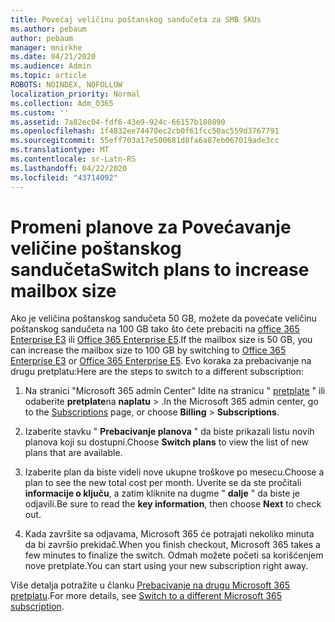 ```yaml
---
title: Povećaj veličinu poštanskog sandučeta za SMB SKUs
ms.author: pebaum
author: pebaum
manager: mnirkhe
ms.date: 04/21/2020
ms.audience: Admin
ms.topic: article
ROBOTS: NOINDEX, NOFOLLOW
localization_priority: Normal
ms.collection: Adm_O365
ms.custom: ''
ms.assetid: 7a82ec04-fdf6-43e9-924c-66157b180890
ms.openlocfilehash: 1f4832ee74470ec2cb0f61fcc50ac559d3767791
ms.sourcegitcommit: 55eff703a17e500681d8fa6a87eb067019ade3cc
ms.translationtype: MT
ms.contentlocale: sr-Latn-RS
ms.lasthandoff: 04/22/2020
ms.locfileid: "43714092"
---
```

# <a name="switch-plans-to-increase-mailbox-size"></a><span data-ttu-id="28eb6-102">Promeni planove za Povećavanje veličine poštanskog sandučeta</span><span class="sxs-lookup"><span data-stu-id="28eb6-102">Switch plans to increase mailbox size</span></span>

<span data-ttu-id="28eb6-103">Ako je veličina poštanskog sandučeta 50 GB, možete da povećate veličinu poštanskog sandučeta na 100 GB tako što ćete prebaciti na [office 365 Enterprise E3](https://products.office.com/business/office-365-enterprise-e3-business-software) ili [Office 365 Enterprise E5](https://products.office.com/business/office-365-enterprise-e5-business-software).</span><span class="sxs-lookup"><span data-stu-id="28eb6-103">If the mailbox size is 50 GB, you can increase the mailbox size to 100 GB by switching to [Office 365 Enterprise E3](https://products.office.com/business/office-365-enterprise-e3-business-software) or [Office 365 Enterprise E5](https://products.office.com/business/office-365-enterprise-e5-business-software).</span></span> <span data-ttu-id="28eb6-104">Evo koraka za prebacivanje na drugu pretplatu:</span><span class="sxs-lookup"><span data-stu-id="28eb6-104">Here are the steps to switch to a different subscription:</span></span>
  
1. <span data-ttu-id="28eb6-105">Na stranici "Microsoft 365 admin Center" Idite na stranicu " [pretplate](https://go.microsoft.com/fwlink/p/?linkid=842054) " ili odaberite **pretplate**na **naplatu** \> .</span><span class="sxs-lookup"><span data-stu-id="28eb6-105">In the Microsoft 365 admin center, go to the [Subscriptions](https://go.microsoft.com/fwlink/p/?linkid=842054) page, or choose **Billing** \> **Subscriptions**.</span></span>
    
2. <span data-ttu-id="28eb6-106">Izaberite stavku " **Prebacivanje planova** " da biste prikazali listu novih planova koji su dostupni.</span><span class="sxs-lookup"><span data-stu-id="28eb6-106">Choose **Switch plans** to view the list of new plans that are available.</span></span> 
    
3. <span data-ttu-id="28eb6-107">Izaberite plan da biste videli nove ukupne troškove po mesecu.</span><span class="sxs-lookup"><span data-stu-id="28eb6-107">Choose a plan to see the new total cost per month.</span></span> <span data-ttu-id="28eb6-108">Uverite se da ste pročitali **informacije o ključu**, a zatim kliknite na dugme " **dalje** " da biste je odjavili.</span><span class="sxs-lookup"><span data-stu-id="28eb6-108">Be sure to read the **key information**, then choose **Next** to check out.</span></span> 
    
4. <span data-ttu-id="28eb6-109">Kada završite sa odjavama, Microsoft 365 će potrajati nekoliko minuta da bi završio prekidač.</span><span class="sxs-lookup"><span data-stu-id="28eb6-109">When you finish checkout, Microsoft 365 takes a few minutes to finalize the switch.</span></span> <span data-ttu-id="28eb6-110">Odmah možete početi sa korišćenjem nove pretplate.</span><span class="sxs-lookup"><span data-stu-id="28eb6-110">You can start using your new subscription right away.</span></span>
    
<span data-ttu-id="28eb6-111">Više detalja potražite u članku [Prebacivanje na drugu Microsoft 365 pretplatu](https://docs.microsoft.com/office365/admin/subscriptions-and-billing/switch-to-a-different-plan).</span><span class="sxs-lookup"><span data-stu-id="28eb6-111">For more details, see [Switch to a different Microsoft 365 subscription](https://docs.microsoft.com/office365/admin/subscriptions-and-billing/switch-to-a-different-plan).</span></span>
  

